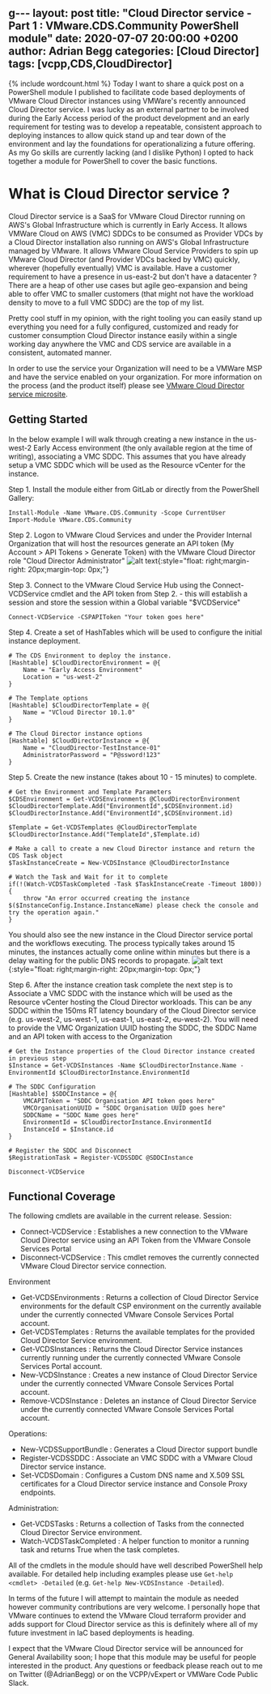 g---
layout: post
title:  "Cloud Director service - Part 1 : VMware.CDS.Community PowerShell module"
date:   2020-07-07 20:00:00 +0200
author: Adrian Begg
categories: [Cloud Director]
tags: [vcpp,CDS,CloudDirector]
---
{% include wordcount.html %}
Today I want to share a quick post on a PowerShell module I published to facilitate code based deployments of VMware Cloud Director instances using VMWare's recently announced Cloud Director service. I was lucky as an external partner to be involved during the Early Access period of the product development and an early requirement for testing was to develop a repeatable, consistent approach to deploying instances to allow quick stand up and tear down of the environment and lay the foundations for operationalizing a future offering. As my Go skills are currently lacking (and I dislike Python) I opted to hack together a module for PowerShell to cover the basic functions.

# What is Cloud Director service ?
Cloud Director service is a SaaS for VMware Cloud Director running on AWS's Global Infrastructure which is currently in Early Access. It allows VMWare Cloud on AWS (VMC) SDDCs to be consumed as Provider VDCs by a Cloud Director installation also running on AWS's Global Infrastructure managed by VMware. It allows VMware Cloud Service Providers to spin up VMware Cloud Director (and Provider VDCs backed by VMC) quickly, wherever (hopefully eventually) VMC is available. Have a customer requirement to have a presence in us-east-2 but don't have a datacenter ? There are a heap of other use cases but agile geo-expansion and being able to offer VMC to smaller customers (that might not have the workload density to move to a full VMC SDDC) are the top of my list.

Pretty cool stuff in my opinion, with the right tooling you can easily stand up everything you need for a fully configured, customized and ready for customer consumption Cloud Director instance easily within a single working day anywhere the VMC and CDS service are available in a consistent, automated manner.

In order to use the service your Organization will need to be a VMWare MSP and have the service enabled on your organization. For more information on the process (and the product itself) please see [VMware Cloud Director service microsite](https://cloud.vmware.com/cloud-provider-hub/cloud-director-service).

## Getting Started
In the below example I will walk through creating a new instance in the us-west-2 Early Access environment (the only available region at the time of writing), associating a VMC SDDC. This assumes that you have already setup a VMC SDDC which will be used as the Resource vCenter for the instance.

Step 1. Install the module either from GitLab or directly from the PowerShell Gallery:
```
Install-Module -Name VMware.CDS.Community -Scope CurrentUser
Import-Module VMware.CDS.Community
```

Step 2. Logon to VMware Cloud Services and under the Provider Internal Organization that will host the resources generate an API token (My Account > API Tokens > Generate Token) with the VMware Cloud Director role "Cloud Director Administrator"
![alt text](/assets/vcds-pwsh-1.png "Generate an API Token"){:style="float: right;margin-right: 20px;margin-top: 0px;"}

Step 3. Connect to the VMware Cloud Service Hub using the Connect-VCDService cmdlet and the API token from Step 2. - this will establish a session and store the session within a Global variable "$VCDService"
```
Connect-VCDService -CSPAPIToken "Your token goes here"
```
Step 4. Create a set of HashTables which will be used to configure the initial instance deployment.

```
# The CDS Environment to deploy the instance.
[Hashtable] $CloudDirectorEnvironment = @{
    Name = "Early Access Environment"
    Location = "us-west-2"
}

# The Template options
[Hashtable] $CloudDirectorTemplate = @{
    Name = "VCloud Director 10.1.0"
}

# The Cloud Director instance options
[Hashtable] $CloudDirectorInstance = @{
    Name = "CloudDirector-TestInstance-01"
    AdministratorPassword = "P@ssword!123"
}
```
Step 5. Create the new instance (takes about 10 - 15 minutes) to complete.
```
# Get the Environment and Template Parameters
$CDSEnvironment = Get-VCDSEnvironments @CloudDirectorEnvironment
$CloudDirectorTemplate.Add("EnvironmentId",$CDSEnvironment.id)
$CloudDirectorInstance.Add("EnvironmentId",$CDSEnvironment.id)

$Template = Get-VCDSTemplates @CloudDirectorTemplate
$CloudDirectorInstance.Add("TemplateId",$Template.id)

# Make a call to create a new Cloud Director instance and return the CDS Task object
$TaskInstanceCreate = New-VCDSInstance @CloudDirectorInstance

# Watch the Task and Wait for it to complete
if(!(Watch-VCDSTaskCompleted -Task $TaskInstanceCreate -Timeout 1800)){
    throw "An error occurred creating the instance $($InstanceConfig.Instance.InstanceName) please check the console and try the operation again."
}
```
You should also see the new instance in the Cloud Director service portal and the workflows executing. The process typically takes around 15 minutes, the instances actually come online within minutes but there is a delay waiting for the public DNS records to propagate.
![alt text](/assets/vcds-pwsh-2.png "New Cloud Director instance workflow"){:style="float: right;margin-right: 20px;margin-top: 0px;"}

Step 6. After the instance creation task complete the next step is to Associate a VMC SDDC with the instance which will be used as the Resource vCenter hosting the Cloud Director workloads. This can be any SDDC within the 150ms RT latency boundary of the Cloud Director service (e.g. us-west-2, us-west-1, us-east-1, us-east-2, eu-west-2). You will need to provide the VMC Organization UUID hosting the SDDC, the SDDC Name and an API token with access to the Organization
```
# Get the Instance properties of the Cloud Director instance created in previous step
$Instance = Get-VCDSInstances -Name $CloudDirectorInstance.Name -EnvironmentId $CloudDirectorInstance.EnvironmentId

# The SDDC Configuration
[Hashtable] $SDDCInstance = @{
    VMCAPIToken = "SDDC Organisation API token goes here"
    VMCOrganisationUUID = "SDDC Organisation UUID goes here"
    SDDCName = "SDDC Name goes here"
    EnvironmentId = $CloudDirectorInstance.EnvironmentId
    InstanceId = $Instance.id
}

# Register the SDDC and Disconnect
$RegistrationTask = Register-VCDSSDDC @SDDCInstance

Disconnect-VCDService
```

## Functional Coverage
The following cmdlets are available in the current release.
Session:
* Connect-VCDService : Establishes a new connection to the VMware Cloud Director service using an API Token from the VMware Console Services Portal
* Disconnect-VCDService : This cmdlet removes the currently connected VMware Cloud Director service connection.

Environment
* Get-VCDSEnvironments : Returns a collection of Cloud Director Service environments for the default CSP environment on the currently available under the currently connected VMware Console Services Portal account.
* Get-VCDSTemplates : Returns the available templates for the provided Cloud Director Service environment.
* Get-VCDSInstances : Returns the Cloud Director Service instances currently running under the currently connected VMware Console Services Portal account.
* New-VCDSInstance : Creates a new instance of Cloud Director Service under the currently connected VMware Console Services Portal account.
* Remove-VCDSInstance : Deletes an instance of Cloud Director Service under the currently connected VMware Console Services Portal account.

Operations:
* New-VCDSSupportBundle : Generates a Cloud Director support bundle
* Register-VCDSSDDC : Associate an VMC SDDC with a VMware Cloud Director service instance.
* Set-VCDSDomain : Configures a Custom DNS name and X.509 SSL certificates for a Cloud Director service instance and Console Proxy endpoints.

Administration:
* Get-VCDSTasks : Returns a collection of Tasks from the connected Cloud Director Service environment.
* Watch-VCDSTaskCompleted : A helper function to monitor a running task and returns True when the task completes.

All of the cmdlets in the module should have well described PowerShell help available. For detailed help including examples please use `Get-help <cmdlet> -Detailed` (e.g. `Get-help New-VCDSInstance -Detailed`).

In terms of the future I will attempt to maintain the module as needed however community contributions are very welcome. I personally hope that VMware continues to extend the VMware Cloud terraform provider and adds support for Cloud Director service as this is definitely where all of my future investment in IaC based deployments is heading.

I expect that the VMware Cloud Director service will be announced for General Availability soon; I hope that this module may be useful for people interested in the product. Any questions or feedback please reach out to me on Twitter (@AdrianBegg) or on the VCPP/vExpert or VMWare Code Public Slack.